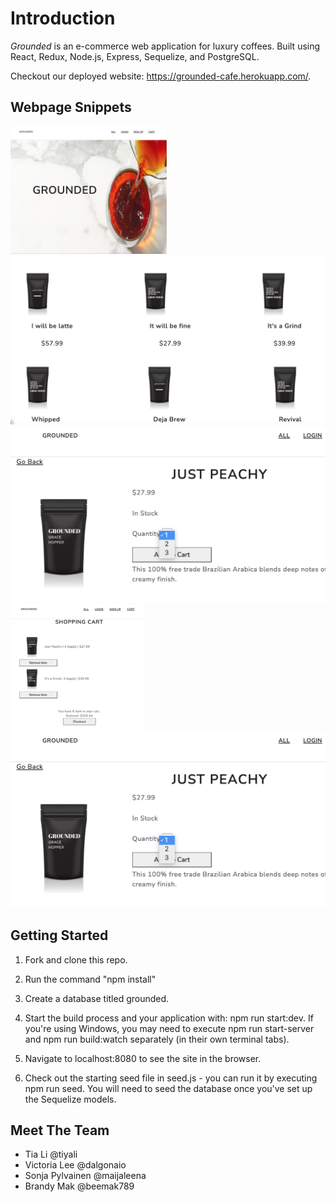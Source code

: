 # Introduction

*Grounded* is an e-commerce web application for luxury coffees. Built using React, Redux, Node.js, Express, Sequelize, and PostgreSQL.

Checkout our deployed website: https://grounded-cafe.herokuapp.com/.

## Webpage Snippets
<img src="public/LandingPage.png" width=250>
<img src="public/ProductList.png" >
<img src="public/PurchasingProduct.png" >
<img src="public/ShoppingCart.png" height=200>
<img src="public/PurchasingProduct.png">


## Getting Started
1. Fork and clone this repo.

1. Run the command "npm install"

1. Create a database titled grounded.

1. Start the build process and your application with: npm run start:dev. If you're using Windows, you may need to execute npm run start-server and npm run build:watch separately (in their own terminal tabs).

1. Navigate to localhost:8080 to see the site in the browser.

1. Check out the starting seed file in seed.js - you can run it by executing npm run seed. You will need to seed the database once you've set up the Sequelize models.

## Meet The Team
- Tia Li @tiyali
- Victoria Lee @dalgonaio
- Sonja Pylvainen @maijaleena
- Brandy Mak @beemak789
